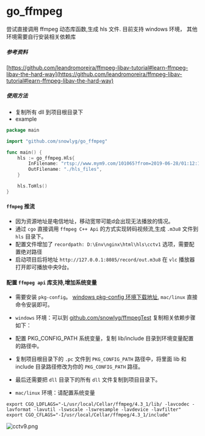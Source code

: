 # go_ffmpeg
尝试直接调用 ffmpeg 动态库函数,生成 hls 文件. 目前支持 windows 环境， 其他环境需要自行安装相关依赖库

##### 参考资料
[https://github.com/leandromoreira/ffmpeg-libav-tutorial#learn-ffmpeg-libav-the-hard-way](https://github.com/leandromoreira/ffmpeg-libav-tutorial#learn-ffmpeg-libav-the-hard-way)

##### 使用方法
- 复制所有 dll 到项目根目录下
- example
```go
package main

import "github.com/snowlyg/go_ffmpeg"

func main() {
	hls := go_ffmpeg.Hls{
		InFilename: "rtsp://www.mym9.com/101065?from=2019-06-28/01:12:13",
		OutFilename: "./hls_files",
	}

	hls.ToHls()
}   

```

#### `ffmpeg` 推流 
- 因为资源地址是电信地址，移动宽带可能d会出现无法播放的情况。
- 通过 `cgo` 直接调用 `ffmpeg C++ Api` 的方式实现转码视频流,生成 `.m3u8` 文件到 `hls` 目录下。
- 配置文件增加了 `recordpath: D:\Env\nginx\html\hls\cctv1` 选项，需要配置绝对路径
- 启动项目后将地址 `http://127.0.0.1:8085/record/out.m3u8` 在 `vlc` 播放器打开即可播放中央9台。

#### 配置 `ffmpeg api` 库支持,增加系统变量
- 需要安装 `pkg-config`。 [windows pkg-config 环境下载地址](https://www.jianshu.com/p/d060030ef2a2), `mac/linux` 直接命令安装即可。

- `windows` 环境：可以到 [github.com/snowlyg/ffmpegTest](github.com/snowlyg/ffmpegTest) 复制相关依赖步骤如下：
- 配置 PKG_CONFIG_PATH 系统变量，复制 lib/include 目录到环境变量配置的路径中。
- 复制项目根目录下的 `.pc` 文件到 `PKG_CONFIG_PATH` 路径中，将里面 lib 和 include 目录路径修改为你的 `PKG_CONFIG_PATH` 路径。
- 最后还需要把 `dll` 目录下的所有 `dll` 文件复制到项目目录下。 

- `mac/linux` 环境：请配置系统变量
```shell script
export CGO_LDFLAGS="-L/usr/local/Cellar/ffmpeg/4.3_1/lib/ -lavcodec -lavformat -lavutil -lswscale -lswresample -lavdevice -lavfilter"
export CGO_CFLAGS="-I/usr/local/Cellar/ffmpeg/4.3_1/include"

```

![cctv9.png](cctv9.png)
